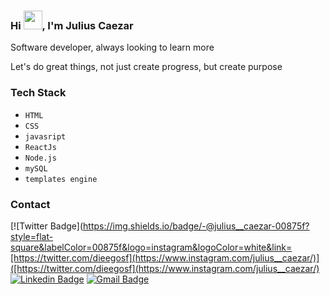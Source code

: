 
<h3 align="left">Hi <img src="https://raw.githubusercontent.com/kaueMarques/kaueMarques/master/hi.gif" height="30px">, I'm Julius Caezar</h3>

<p> Software developer, always looking to learn more </p>

<p>Let's do great things, not just create progress, but create purpose</p>

### Tech Stack
- `HTML`
- `CSS`
- `javasript`
- `ReactJs`
- `Node.js`
- `mySQL`
- `templates engine`

### Contact

[![Twitter Badge](https://img.shields.io/badge/-@julius__caezar-00875f?style=flat-square&labelColor=00875f&logo=instagram&logoColor=white&link=[https://twitter.com/dieegosf](https://www.instagram.com/julius__caezar/)]([https://twitter.com/dieegosf](https://www.instagram.com/julius__caezar/) 
[![Linkedin Badge](https://img.shields.io/badge/-Diego%20Fernandes-00875f?style=flat-square&logo=Linkedin&logoColor=white&link=https://www.linkedin.com/in/diego-schell-fernandes/)](https://www.linkedin.com/in/diego-schell-fernandes/) 
[![Gmail Badge](https://img.shields.io/badge/-diego.schell.f@gmail.com-00875f?style=flat-square&logo=Gmail&logoColor=white&link=mailto:diego.schell.f@gmail.com)](mailto:diego.schell.f@gmail.com)
